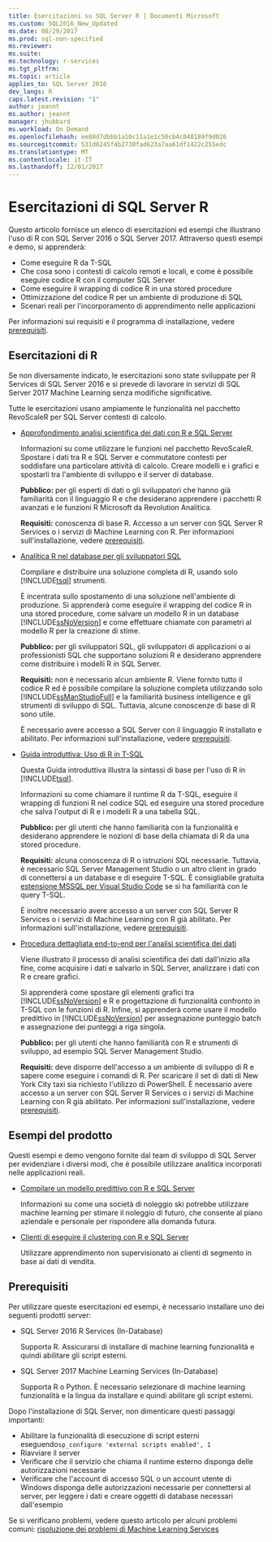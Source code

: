 ```yaml
---
title: Esercitazioni su SQL Server R | Documenti Microsoft
ms.custom: SQL2016_New_Updated
ms.date: 08/29/2017
ms.prod: sql-non-specified
ms.reviewer: 
ms.suite: 
ms.technology: r-services
ms.tgt_pltfrm: 
ms.topic: article
applies_to: SQL Server 2016
dev_langs: R
caps.latest.revision: "1"
author: jeannt
ms.author: jeannt
manager: jhubbard
ms.workload: On Demand
ms.openlocfilehash: ee88d7dbbb1a10c11a1e1c50cb4c048189f9d026
ms.sourcegitcommit: 531d0245f4b2730fad623a7aa61df1422c255edc
ms.translationtype: MT
ms.contentlocale: it-IT
ms.lasthandoff: 12/01/2017
---
```

# <a name="sql-server-r-tutorials"></a>Esercitazioni di SQL Server R

Questo articolo fornisce un elenco di esercitazioni ed esempi che illustrano l'uso di R con SQL Server 2016 o SQL Server 2017. Attraverso questi esempi e demo, si apprenderà:

+ Come eseguire R da T-SQL
+ Che cosa sono i contesti di calcolo remoti e locali, e come è possibile eseguire codice R con il computer SQL Server
+ Come eseguire il wrapping di codice R in una stored procedure
+ Ottimizzazione del codice R per un ambiente di produzione di SQL
+ Scenari reali per l'incorporamento di apprendimento nelle applicazioni

Per informazioni sui requisiti e il programma di installazione, vedere [prerequisiti](#bkmk_Prerequisites).

## <a name="bkmk_sqltutorials"></a>Esercitazioni di R

Se non diversamente indicato, le esercitazioni sono state sviluppate per R Services di SQL Server 2016 e si prevede di lavorare in servizi di SQL Server 2017 Machine Learning senza modifiche significative.

Tutte le esercitazioni usano ampiamente le funzionalità nel pacchetto RevoScaleR per SQL Server contesti di calcolo.

+ [Approfondimento analisi scientifica dei dati con R e SQL Server](../tutorials/deepdive-data-science-deep-dive-using-the-revoscaler-packages.md)

  Informazioni su come utilizzare le funzioni nel pacchetto RevoScaleR. Spostare i dati tra R e SQL Server e commutatore contesti per soddisfare una particolare attività di calcolo. Creare modelli e i grafici e spostarli tra l'ambiente di sviluppo e il server di database.

  **Pubblico:** per gli esperti di dati o gli sviluppatori che hanno già familiarità con il linguaggio R e che desiderano apprendere i pacchetti R avanzati e le funzioni R Microsoft da Revolution Analitica.

  **Requisiti:** conoscenza di base R. Accesso a un server con SQL Server R Services o i servizi di Machine Learning con R. Per informazioni sull'installazione, vedere [prerequisiti](#bkmk_Prerequisites).

+ [Analitica R nel database per gli sviluppatori SQL](../tutorials/sqldev-in-database-r-for-sql-developers.md)

  Compilare e distribuire una soluzione completa di R, usando solo [!INCLUDE[tsql](../../includes/tsql-md.md)] strumenti.

  È incentrata sullo spostamento di una soluzione nell'ambiente di produzione. Si apprenderà come eseguire il wrapping del codice R in una stored procedure, come salvare un modello R in un database [!INCLUDE[ssNoVersion](../../includes/ssnoversion-md.md)] e come effettuare chiamate con parametri al modello R per la creazione di stime.

  **Pubblico:** per gli sviluppatori SQL, gli sviluppatori di applicazioni o ai professionisti SQL che supportano soluzioni R e desiderano apprendere come distribuire i modelli R in SQL Server.

  **Requisiti:** non è necessario alcun ambiente R. Viene fornito tutto il codice R ed è possibile compilare la soluzione completa utilizzando solo [!INCLUDE[ssManStudioFull](../../includes/ssmanstudiofull-md.md)] e la familiarità business intelligence e gli strumenti di sviluppo di SQL. Tuttavia, alcune conoscenze di base di R sono utile.

  È necessario avere accesso a SQL Server con il linguaggio R installato e abilitato. Per informazioni sull'installazione, vedere [prerequisiti](#bkmk_Prerequisites).

+ [Guida introduttiva: Uso di R in T-SQL](../tutorials/rtsql-using-r-code-in-transact-sql-quickstart.md)

  Questa Guida introduttiva illustra la sintassi di base per l'uso di R in [!INCLUDE[tsql](../../includes/tsql-md.md)].

  Informazioni su come chiamare il runtime R da T-SQL, eseguire il wrapping di funzioni R nel codice SQL ed eseguire una stored procedure che salva l'output di R e i modelli R a una tabella SQL.

  **Pubblico:** per gli utenti che hanno familiarità con la funzionalità e desiderano apprendere le nozioni di base della chiamata di R da una stored procedure.

  **Requisiti:** alcuna conoscenza di R o istruzioni SQL necessarie. Tuttavia, è necessario SQL Server Management Studio o un altro client in grado di connettersi a un database e di eseguire T-SQL. È consigliabile gratuita [estensione MSSQL per Visual Studio Code](https://marketplace.visualstudio.com/items?itemName=ms-mssql.mssql) se si ha familiarità con le query T-SQL.

  È inoltre necessario avere accesso a un server con SQL Server R Services o i servizi di Machine Learning con R già abilitato. Per informazioni sull'installazione, vedere [prerequisiti](#bkmk_Prerequisites).

+ [Procedura dettagliata end-to-end per l'analisi scientifica dei dati](../tutorials/walkthrough-data-science-end-to-end-walkthrough.md)

  Viene illustrato il processo di analisi scientifica dei dati dall'inizio alla fine, come acquisire i dati e salvarlo in SQL Server, analizzare i dati con R e creare grafici.

  Si apprenderà come spostare gli elementi grafici tra [!INCLUDE[ssNoVersion](../../includes/ssnoversion-md.md)] e R e progettazione di funzionalità confronto in T-SQL con le funzioni di R. Infine, si apprenderà come usare il modello predittivo in [!INCLUDE[ssNoVersion](../../includes/ssnoversion-md.md)] per assegnazione punteggio batch e assegnazione dei punteggi a riga singola.

  **Pubblico:** per gli utenti che hanno familiarità con R e strumenti di sviluppo, ad esempio SQL Server Management Studio.

  **Requisiti:** deve disporre dell'accesso a un ambiente di sviluppo di R e sapere come eseguire i comandi di R. Per scaricare il set di dati di New York City taxi sia richiesto l'utilizzo di PowerShell. È necessario avere accesso a un server con SQL Server R Services o i servizi di Machine Learning con R già abilitato. Per informazioni sull'installazione, vedere [prerequisiti](#bkmk_Prerequisites).

## <a name ="bkmk_samples"></a>Esempi del prodotto

Questi esempi e demo vengono fornite dal team di sviluppo di SQL Server per evidenziare i diversi modi, che è possibile utilizzare analitica incorporati nelle applicazioni reali.

+ [Compilare un modello predittivo con R e SQL Server](https://microsoft.github.io/sql-ml-tutorials/R/rentalprediction)

  Informazioni su come una società di noleggio ski potrebbe utilizzare machine learning per stimare il noleggio di futuro, che consente al piano aziendale e personale per rispondere alla domanda futura.

+ [Clienti di eseguire il clustering con R e SQL Server](https://microsoft.github.io/sql-ml-tutorials/R/customerclustering/)

  Utilizzare apprendimento non supervisionato ai clienti di segmento in base ai dati di vendita.

## <a name="bkmk_Prerequisites"></a>Prerequisiti

Per utilizzare queste esercitazioni ed esempi, è necessario installare uno dei seguenti prodotti server:

+ SQL Server 2016 R Services (In-Database)
  
  Supporta R. Assicurarsi di installare di machine learning funzionalità e quindi abilitare gli script esterni.

+ SQL Server 2017 Machine Learning Services (In-Database)
  
  Supporta R o Python. È necessario selezionare di machine learning funzionalità e la lingua da installare e quindi abilitare gli script esterni.

Dopo l'installazione di SQL Server, non dimenticare questi passaggi importanti:

+ Abilitare la funzionalità di esecuzione di script esterni eseguendo`sp_configure 'external scripts enabled', 1`
+ Riavviare il server
+ Verificare che il servizio che chiama il runtime esterno disponga delle autorizzazioni necessarie
+ Verificare che l'account di accesso SQL o un account utente di Windows disponga delle autorizzazioni necessarie per connettersi al server, per leggere i dati e creare oggetti di database necessari dall'esempio

Se si verificano problemi, vedere questo articolo per alcuni problemi comuni: [risoluzione dei problemi di Machine Learning Services](../machine-learning-troubleshooting-faq.md)
